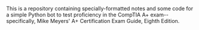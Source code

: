 This is a repository containing specially-formatted notes and some code for a simple Python bot to test proficiency in the CompTIA A+ exam-- specifically, Mike Meyers' A+ Certification Exam Guide, Eighth Edition. 
